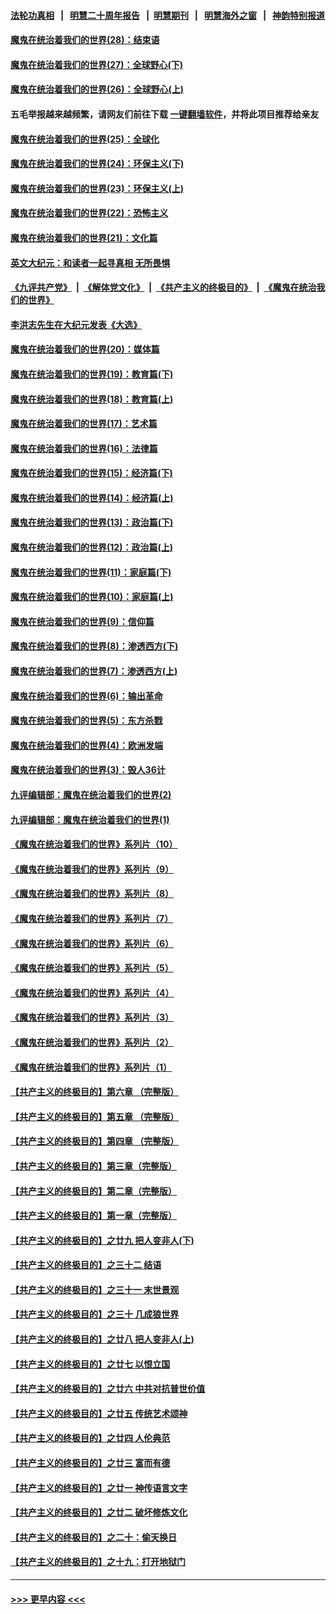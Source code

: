 #### [法轮功真相](https://github.com/gfw-breaker/truth/blob/master/README.md?t=0) &nbsp;&nbsp;|&nbsp;&nbsp; [明慧二十周年报告](https://github.com/gfw-breaker/mh-reports/blob/master/README.md?t=0) &nbsp;&nbsp;|&nbsp;&nbsp;[明慧期刊](https://github.com/gfw-breaker/mh-qikan) &nbsp;&nbsp;|&nbsp;&nbsp; [明慧海外之窗](https://github.com/gfw-breaker/mh-news/blob/master/README.md?t=0) &nbsp;&nbsp;|&nbsp;&nbsp; [神韵特别报道](https://github.com/gfw-breaker/mh-news/blob/master/shenyun.md?t=0)
#### [魔鬼在统治着我们的世界(28)：结束语](../pages/nsc422/n10936246.md?t=07200951) 
#### [魔鬼在统治着我们的世界(27)：全球野心(下)](../pages/nsc422/n10928319.md?t=07200951) 
#### [魔鬼在统治着我们的世界(26)：全球野心(上)](../pages/nsc422/n10900318.md?t=07200951) 
#### 五毛举报越来越频繁，请网友们前往下载 [一键翻墙软件](https://github.com/gfw-breaker/ssr-accounts)，并将此项目推荐给亲友
#### [魔鬼在统治着我们的世界(25)：全球化](../pages/nsc422/n10788205.md?t=07200951) 
#### [魔鬼在统治着我们的世界(24)：环保主义(下)](../pages/nsc422/n10695307.md?t=07200951) 
#### [魔鬼在统治着我们的世界(23)：环保主义(上)](../pages/nsc422/n10688613.md?t=07200951) 
#### [魔鬼在统治着我们的世界(22)：恐怖主义](../pages/nsc422/n10614727.md?t=07200951) 
#### [魔鬼在统治着我们的世界(21)：文化篇](../pages/nsc422/n10597706.md?t=07200951) 
#### [英文大纪元：和读者一起寻真相 无所畏惧](../pages/nsc422/n12542027.md?t=07200951) 
#### [《九评共产党》](https://github.com/begood0513/9ping.md/blob/master/README.md) &nbsp;|&nbsp; [《解体党文化》](../../../../jtdwh.md/blob/master/README.md)  &nbsp;|&nbsp; [《共产主义的终极目的》](../../../../gczydzjmd.md/blob/master/README.md) &nbsp;|&nbsp; [《魔鬼在统治我们的世界》](../../../../mgztzwmdsj.md/blob/master/README.md) 
#### [李洪志先生在大纪元发表《大选》](../pages/nsc422/n12534746.md?t=07200951) 
#### [魔鬼在统治着我们的世界(20)：媒体篇](../pages/nsc422/n10586579.md?t=07200951) 
#### [魔鬼在统治着我们的世界(19)：教育篇(下)](../pages/nsc422/n10564808.md?t=07200951) 
#### [魔鬼在统治着我们的世界(18)：教育篇(上)](../pages/nsc422/n10526970.md?t=07200951) 
#### [魔鬼在统治着我们的世界(17)：艺术篇](../pages/nsc422/n10499093.md?t=07200951) 
#### [魔鬼在统治着我们的世界(16)：法律篇](../pages/nsc422/n10485969.md?t=07200951) 
#### [魔鬼在统治着我们的世界(15)：经济篇(下)](../pages/nsc422/n10469975.md?t=07200951) 
#### [魔鬼在统治着我们的世界(14)：经济篇(上)](../pages/nsc422/n10457370.md?t=07200951) 
#### [魔鬼在统治着我们的世界(13)：政治篇(下)](../pages/nsc422/n10448270.md?t=07200951) 
#### [魔鬼在统治着我们的世界(12)：政治篇(上)](../pages/nsc422/n10444576.md?t=07200951) 
#### [魔鬼在统治着我们的世界(11)：家庭篇(下)](../pages/nsc422/n10440961.md?t=07200951) 
#### [魔鬼在统治着我们的世界(10)：家庭篇(上)](../pages/nsc422/n10435448.md?t=07200951) 
#### [魔鬼在统治着我们的世界(9)：信仰篇](../pages/nsc422/n10432159.md?t=07200951) 
#### [魔鬼在统治着我们的世界(8)：渗透西方(下)](../pages/nsc422/n10429603.md?t=07200951) 
#### [魔鬼在统治着我们的世界(7)：渗透西方(上)](../pages/nsc422/n10426013.md?t=07200951) 
#### [魔鬼在统治着我们的世界(6)：输出革命](../pages/nsc422/n10421536.md?t=07200951) 
#### [魔鬼在统治着我们的世界(5)：东方杀戮](../pages/nsc422/n10417707.md?t=07200951) 
#### [魔鬼在统治着我们的世界(4)：欧洲发端](../pages/nsc422/n10414890.md?t=07200951) 
#### [魔鬼在统治着我们的世界(3)：毁人36计](../pages/nsc422/n10411583.md?t=07200951) 
#### [九评编辑部：魔鬼在统治着我们的世界(2)](../pages/nsc422/n10410036.md?t=07200951) 
#### [九评编辑部：魔鬼在统治着我们的世界(1)](../pages/nsc422/n10406825.md?t=07200951) 
#### [《魔鬼在统治着我们的世界》系列片（10）](../pages/nsc422/n12292670.md?t=07200951) 
#### [《魔鬼在统治着我们的世界》系列片（9）](../pages/nsc422/n12290859.md?t=07200951) 
#### [《魔鬼在统治着我们的世界》系列片（8）](../pages/nsc422/n12287445.md?t=07200951) 
#### [《魔鬼在统治着我们的世界》系列片（7）](../pages/nsc422/n12283425.md?t=07200951) 
#### [《魔鬼在统治着我们的世界》系列片（6）](../pages/nsc422/n12282314.md?t=07200951) 
#### [《魔鬼在统治着我们的世界》系列片（5）](../pages/nsc422/n12281419.md?t=07200951) 
#### [《魔鬼在统治着我们的世界》系列片（4）](../pages/nsc422/n12274024.md?t=07200951) 
#### [《魔鬼在统治着我们的世界》系列片（3）](../pages/nsc422/n12271322.md?t=07200951) 
#### [《魔鬼在统治着我们的世界》系列片（2）](../pages/nsc422/n12269049.md?t=07200951) 
#### [《魔鬼在统治着我们的世界》系列片（1）](../pages/nsc422/n12267575.md?t=07200951) 
#### [【共产主义的终极目的】第六章 （完整版）](../pages/nsc422/n11428913.md?t=07200951) 
#### [【共产主义的终极目的】第五章 （完整版）](../pages/nsc422/n11428912.md?t=07200951) 
#### [【共产主义的终极目的】第四章 （完整版）](../pages/nsc422/n11428907.md?t=07200951) 
#### [【共产主义的终极目的】第三章（完整版）](../pages/nsc422/n11428848.md?t=07200951) 
#### [【共产主义的终极目的】第二章（完整版）](../pages/nsc422/n11428831.md?t=07200951) 
#### [【共产主义的终极目的】第一章（完整版）](../pages/nsc422/n11417651.md?t=07200951) 
#### [【共产主义的终极目的】之廿九 把人变非人(下)](../pages/nsc422/n11344140.md?t=07200951) 
#### [【共产主义的终极目的】之三十二 结语](../pages/nsc422/n11360535.md?t=07200951) 
#### [【共产主义的终极目的】之三十一 末世景观](../pages/nsc422/n11351129.md?t=07200951) 
#### [【共产主义的终极目的】之三十 几成狼世界](../pages/nsc422/n11348280.md?t=07200951) 
#### [【共产主义的终极目的】之廿八 把人变非人(上)](../pages/nsc422/n11340492.md?t=07200951) 
#### [【共产主义的终极目的】之廿七 以恨立国](../pages/nsc422/n11336944.md?t=07200951) 
#### [【共产主义的终极目的】之廿六 中共对抗普世价值](../pages/nsc422/n11324785.md?t=07200951) 
#### [【共产主义的终极目的】之廿五 传统艺术颂神](../pages/nsc422/n11296396.md?t=07200951) 
#### [【共产主义的终极目的】之廿四 人伦典范](../pages/nsc422/n11296397.md?t=07200951) 
#### [【共产主义的终极目的】之廿三 富而有德](../pages/nsc422/n11283598.md?t=07200951) 
#### [【共产主义的终极目的】之廿一 神传语言文字](../pages/nsc422/n11263265.md?t=07200951) 
#### [【共产主义的终极目的】之廿二 破坏修炼文化](../pages/nsc422/n11245728.md?t=07200951) 
#### [【共产主义的终极目的】之二十：偷天换日](../pages/nsc422/n11238846.md?t=07200951) 
#### [【共产主义的终极目的】之十九：打开地狱门](../pages/nsc422/n11206376.md?t=07200951) 

----
#### [ >>> 更早内容 <<< ](../indexes/nsc422-earlier.md)
